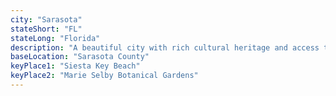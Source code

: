 ```yaml
---
city: "Sarasota"
stateShort: "FL"
stateLong: "Florida"
description: "A beautiful city with rich cultural heritage and access to coastal attractions."
baseLocation: "Sarasota County"
keyPlace1: "Siesta Key Beach"
keyPlace2: "Marie Selby Botanical Gardens"
---
```


